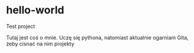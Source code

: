 # hello-world
Test project

Tutaj jest coś o mnie. Uczę się pythona, natomiast aktualnie ogarniam Gita, żeby cisnać na nim projekty
